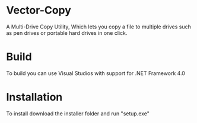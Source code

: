 Vector-Copy
===========

A Multi-Drive Copy Utility,
Which lets you copy a file to multiple drives such as pen drives or portable hard drives in one click.

Build
===========
To build you can use Visual Studios with support for .NET Framework 4.0

Installation
===========
To install download the installer folder and run "setup.exe"
